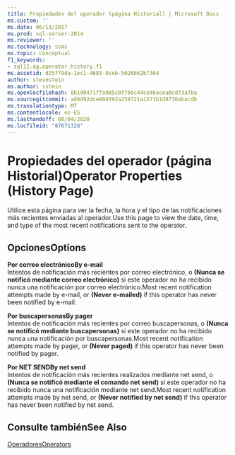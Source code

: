 ```yaml
---
title: Propiedades del operador (página Historial) | Microsoft Docs
ms.custom: ''
ms.date: 06/13/2017
ms.prod: sql-server-2014
ms.reviewer: ''
ms.technology: ssms
ms.topic: conceptual
f1_keywords:
- sql12.ag.operator.history.f1
ms.assetid: d25f79da-1ec1-4683-8ceb-5026b62b7364
author: stevestein
ms.author: sstein
ms.openlocfilehash: 8b190471ffa985c0f76bc44ce46acea0cd73a7ba
ms.sourcegitcommit: ad4d92dce894592a259721a1571b1d8736abacdb
ms.translationtype: MT
ms.contentlocale: es-ES
ms.lasthandoff: 08/04/2020
ms.locfileid: "87671328"
---
```

# <a name="operator-properties-history-page"></a><span data-ttu-id="8981e-102">Propiedades del operador (página Historial)</span><span class="sxs-lookup"><span data-stu-id="8981e-102">Operator Properties (History Page)</span></span>
  <span data-ttu-id="8981e-103">Utilice esta página para ver la fecha, la hora y el tipo de las notificaciones más recientes enviadas al operador.</span><span class="sxs-lookup"><span data-stu-id="8981e-103">Use this page to view the date, time, and type of the most recent notifications sent to the operator.</span></span>  
  
## <a name="options"></a><span data-ttu-id="8981e-104">Opciones</span><span class="sxs-lookup"><span data-stu-id="8981e-104">Options</span></span>  
 <span data-ttu-id="8981e-105">**Por correo electrónico**</span><span class="sxs-lookup"><span data-stu-id="8981e-105">**By e-mail**</span></span>  
 <span data-ttu-id="8981e-106">Intentos de notificación más recientes por correo electrónico, o **(Nunca se notificó mediante correo electrónico)** si este operador no ha recibido nunca una notificación por correo electrónico.</span><span class="sxs-lookup"><span data-stu-id="8981e-106">Most recent notification attempts made by e-mail, or **(Never e-mailed)** if this operator has never been notified by e-mail.</span></span>  
  
 <span data-ttu-id="8981e-107">**Por buscapersonas**</span><span class="sxs-lookup"><span data-stu-id="8981e-107">**By pager**</span></span>  
 <span data-ttu-id="8981e-108">Intentos de notificación más recientes por correo buscapersonas, o **(Nunca se notificó mediante buscapersonas)** si este operador no ha recibido nunca una notificación por buscapersonas.</span><span class="sxs-lookup"><span data-stu-id="8981e-108">Most recent notification attempts made by pager, or **(Never paged)** if this operator has never been notified by pager.</span></span>  
  
 <span data-ttu-id="8981e-109">**Por NET SEND**</span><span class="sxs-lookup"><span data-stu-id="8981e-109">**By net send**</span></span>  
 <span data-ttu-id="8981e-110">Intentos de notificación más recientes realizados mediante net send, o **(Nunca se notificó mediante el comando net send)** si este operador no ha recibido nunca una notificación mediante net send.</span><span class="sxs-lookup"><span data-stu-id="8981e-110">Most recent notification attempts made by net send, or **(Never notified by net send)** if this operator has never been notified by net send.</span></span>  
  
## <a name="see-also"></a><span data-ttu-id="8981e-111">Consulte también</span><span class="sxs-lookup"><span data-stu-id="8981e-111">See Also</span></span>  
 [<span data-ttu-id="8981e-112">Operadores</span><span class="sxs-lookup"><span data-stu-id="8981e-112">Operators</span></span>](operators.md)  
  
  
